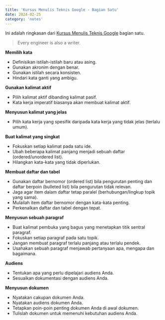 ```yaml
---
title: 'Kursus Menulis Teknis Google - Bagian Satu'
date: 2024-02-25
category: 'notes'
---
```


Ini adalah ringkasan dari [Kursus Menulis Teknis Google](https://developers.google.com/tech-writing) bagian satu.

> Every engineer is also a writer.

**Memilih kata**
- Definisikan istilah-istilah baru atau asing.
- Gunakan akronim dengan benar.
- Gunakan istilah secara konsisten.
- Hindari kata ganti yang ambigu.

**Gunakan kalimat aktif**
- Pilih kalimat aktif dibanding kalimat pasif.
- Kata kerja imperatif biasanya akan membuat kalimat aktif.

**Menyusun kalimat yang jelas**
- Pilih kata kerja yang spesifik daripada kata kerja yang tidak jelas (terlalu umum).

**Buat kalimat yang singkat**
- Fokuskan setiap kalimat pada satu ide.
- Ubah beberapa kalimat panjang menjadi sebuah daftar (ordered/unordered list).
- Hilangkan kata-kata yang tidak diperlukan.

**Membuat daftar dan tabel**
- Gunakan daftar bernomor (ordered list) bila pengurutan penting dan daftar berpoin (bulleted list) bila pengurutan tidak relevan.
- Jaga agar item dalam daftar tetap paralel (berhubungan/lingkup topik yang sama).
- Mulailah item daftar bernomor dengan kata-kata penting.
- Perkenalkan daftar dan tabel dengan tepat.

**Menyusun sebuah paragraf**
- Buat kalimat pembuka yang bagus yang menetapkan titik sentral paragraf.
- Fokuskan setiap paragraf pada satu topik.
- Jangan membuat paragraf terlalu panjang atau terlalu pendek.
- Usahakan sebuah paragraf menjawab pertanyaan apa, mengapa dan bagaimana.

**Audiens**
- Tentukan apa yang perlu dipelajari audiens Anda.
- Sesuaikan dokumentasi dengan audiens Anda.

**Menyusun dokumen**
- Nyatakan cakupan dokumen Anda.
- Nyatakan audiens dokumen Anda.
- Tetapkan poin-poin penting dokumen Anda di awal dokumen.
- Tulislah dokumen untuk memenuhi kebutuhan audiens Anda.